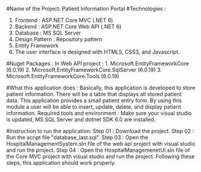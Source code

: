 #Name of the Project: Patient Information Portal
#Technologies :
1. Frontend : ASP.NET Core MVC (.NET 6)
2. Backend : ASP.NET Core Web API (.NET 6)
3. Database : MS SQL Server
4. Design Pattern : Repository pattern
5. Entity Framework
6. The user interface is designed with HTML5, CSS3, and Javascript.
   
#Nuget Packages :
In Web API project :
    1. Microsoft.EntityFrameworkCore (6.0.19)
    2. Microsoft.EntityFrameworkCore.SqlServer (6.0.19)
    3. Microsoft.EntityFrameworkCore.Tools (6.0.19)
       
#What this application does :
Basically, this application is developed to store patient information. 
There will be a table that displays all stored patient data. This application provides a small patient entry form. 
By using this module a user will be able to insert, update, delete, and display patient information. 
Required tools and environment :
Make sure your visual studio is updated, MS SQL Server and dotnet SDK 6.0 are installed.

#Instruction to run the application:
Step 01 : Download the project.
Step 02 : Run the script file "database_last.sql". 
Step 03 : Open the HospitalManagementSystem.sln file of the web api project with visual studio and run the project. 
Step 04 : Open the HospitalManagemenetUI.sln file of the Core MVC project with visual studio and run the project.
Following these steps, this application should work properly.
